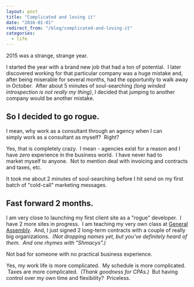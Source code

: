 ```yaml
---
layout: post
title: "Complicated and loving it"
date: "2016-01-01"
redirect_from: "/blog/complicated-and-loving-it"
categories:
  - life
---
```


2015 was a strange, strange year.

I started the year with a brand new job that had a ton of potential.  I later discovered working for that particular company was a huge mistake and, after being miserable for several months, had the opportunity to walk away in October.  After about 5 minutes of soul-searching _(long winded introspection is not really my thing)_, I decided that jumping to another company would be another mistake.

## So I decided to go rogue.

I mean, why work as a consultant through an agency when I can simply work as a consultant as myself?  Right?

Yes, that is completely crazy.  I mean - agencies exist for a reason and I have *zero* experience in the business world.  I have never had to market myself to anyone.  Not to mention deal with invoicing and contracts and taxes, etc.

It took me about 2 minutes of soul-searching before I hit send on my first batch of "cold-call" marketing messages.

## Fast forward 2 months.

I am very close to launching my first client site as a "rogue" developer.  I have 2 more sites in progress.  I am teaching my very own class at [General Assembly](https://generalassemb.ly/).  And, I just signed 2 long-term contracts with a couple of really big organizations.  _(Not dropping names yet, but you've definitely heard of them.  And one rhymes with "Shmacys".)_

Not bad for someone with no practical business experience.

Yes, my work life is more complicated.  My schedule is more complicated.  Taxes are more complicated.  _(Thank goodness for CPAs.)_  But having control over my own time and flexibility?  Priceless.
